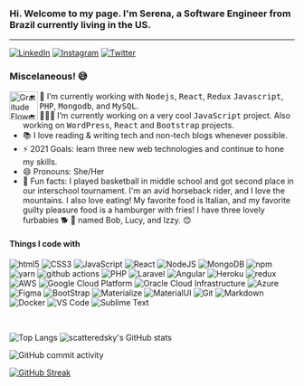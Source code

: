 ### Hi. Welcome to my page. I'm Serena, a Software Engineer from Brazil currently living in the US. 
<hr />
<p>
  <a href="https://www.linkedin.com/in/serenaterra/"><img alt="LinkedIn" src="https://img.shields.io/badge/-LinkedIn-blue?style=flat&logo=linkedin" /></a>
  <a href="https://www.instagram.com/scattered_sky/"><img alt="Instagram" src="https://img.shields.io/badge/-Instagram-blue?style=flat&logo=instagram" /></a>
  <a href="https://twitter.com/sct_sky"><img alt="Twitter" src="https://img.shields.io/badge/-Twitter-blue?style=flat&logo=twitter&logoColor=white" /></a>
</p>

### Miscelaneous! 😅
<img alt="Gratitude Flower" src="https://emojis.slackmojis.com/emojis/images/1588108758/8792/fb-thankful.png?1588108758" width="50px" height="50px" align="left" />

- 🔭 I’m currently working with <kbd>Nodejs</kbd>, <kbd>React</kbd>, <kbd>Redux</kbd> <kbd>Javascript</kbd>, <kbd>PHP</kbd>, <kbd>Mongodb</kbd>, and <kbd>MySQL</kbd>. 
- 👩🏻‍💻 I’m currently working on a very cool <kbd>JavaScript</kbd> project. Also working on <kbd>WordPress</kbd>, <kbd>React</kbd> and <kbd>Bootstrap</kbd> projects. 
- 📚 I love reading & writing tech and non-tech blogs whenever possible.
- ⚡ 2021 Goals: learn three new web technologies and continue to hone my skills.
- 😄 Pronouns: She/Her
- 🤠 Fun facts: I played basketball in middle school and got second place in our interschool tournament. I'm an avid horseback rider, and I love the mountains. I also love eating! My favorite food is Italian, and my favorite guilty pleasure food is a hamburger with fries! I have three lovely furbabies 🐕 🐾 named Bob, Lucy, and Izzy. 😊


#### Things I code with</h3>
<p>
  <img alt="html5" src="https://img.shields.io/badge/UI-HTML5%20-%23E34F26?style=for-the-badge&logo=html5&logoColor=red" />
  <img alt="CSS3" src="https://img.shields.io/badge/-CSS%20-%23335EA2?style=for-the-badge&logo=css3&logoColor=white" />
  <img alt="JavaScript" src="https://img.shields.io/badge/javascript%20-yellow?&style=for-the-badge&logo=javascript&logoColor=%23F7DF1E" />
  <img alt="React" src="https://img.shields.io/badge/Library-React%20-%2345b8d8?style=for-the-badge&logo=react&logoColor=white" />
  <img alt="NodeJS" src="https://img.shields.io/badge/js_runtime-node.js%20-brightgreen?style=for-the-badge&logo=node.js&logoColor=white"  />
  <img alt="MongoDB" src="https://img.shields.io/badge/-MongoDB-13aa52?style=for-the-badge&logo=mongodb&logoColor=white" />
  <img alt="npm" src="https://img.shields.io/badge/Pkg_Manager-NPM%20-%23CB3837?style=for-the-badge&logo=npm&logoColor=white" />
  <img alt="yarn" src="https://img.shields.io/badge/-Yarn-blue?style=for-the-badge&logo=yarn&logoColor=pink" />
  <img alt="github actions" src="https://img.shields.io/badge/-Github_Actions-2088FF?style=for-the-badge&logo=github-actions&logoColor=white" />
  <img alt="PHP" src="https://img.shields.io/badge/Programming-PHP%20-orange?style=for-the-badge&logo=php" />
  <img alt="Laravel" src="https://img.shields.io/badge/Framework-Laravel%20-%23FF2D20?style=for-the-badge&logo=laravel&logoColor=white" />
  <img alt="Angular" src="https://img.shields.io/badge/angular%20-%23DD0031?style=for-the-badge&logo=angular&logoColor=white" />
  <img alt="Heroku" src="https://img.shields.io/badge/-Heroku-430098?style=for-the-badge&logo=heroku&logoColor=white" />
  <img alt="redux" src="https://img.shields.io/badge/-Redux-764ABC?style=for-the-badge&logo=redux&logoColor=white" />
  <img alt="AWS" src="https://img.shields.io/badge/Cloud-Amazon_Web_Services-%23FF7F00?style=for-the-badge&logo=amazonaws&logoColor=orange" />
  <img alt="Google Cloud Platform" src="https://img.shields.io/badge/-Google_Cloud_Platform-1a73e8?style=for-the-badge&logo=google-cloud&logoColor=white" /> 
  <img alt="Oracle Cloud Infrastructure" src="https://img.shields.io/badge/-Oracle_Cloud_Infrastructure-%23CD0000?style=for-the-badge"/>
  <img alt="Azure" src="https://img.shields.io/badge/Azure-%230080FF?style=for-the-badge&logo=azuredevops&logoColor=white"/>
  <img alt="Figma" src="https://img.shields.io/badge/Design-Figma%20-%23F24E1E?&style=for-the-badge&logo=figma&logoColor=white"  />
  <img alt="BootStrap" src="https://img.shields.io/badge/UI-bootstrap%20-%23563D7C?&style=for-the-badge&logo=bootstrap&logoColor=white" />
  <img alt="Materialize" src="https://img.shields.io/badge/UI-Materialize-%23F5A5A8?style=for-the-badge" />
  <img alt="MaterialUI" src="https://img.shields.io/badge/material%20ui%20-%230081CB?style=for-the-badge&logo=material-ui&logoColor=white" />
  <img alt="Git" src="https://img.shields.io/badge/git%20-%23F05033?&style=for-the-badge&logo=git&logoColor=white" />
  <img alt="Markdown" src="https://img.shields.io/badge/markdown-%23000ff0?&style=for-the-badge&logo=markdown&logoColor=white" />  
  <img alt="Docker" src="https://img.shields.io/badge/-Docker-46a2f1?style=for-the-badge&logo=docker&logoColor=white" />
  <img alt="VS Code" src="https://img.shields.io/badge/-VS_Code-blueviolet?style=for-the-badge&logo=visualstudiocode&logoColor=white" />
  <img alt="Sublime Text" src="https://img.shields.io/badge/-Sublime_Text-brightgreen?style=for-the-badge&logo=sublimetext&logoColor=white" />
  <img alt="" src="" />
  <img alt="" src="" />  
  <img alt="" src="" />
  <img alt="" src="" /> 	
</p>

<p> <br /> </p>

![Top Langs](https://github-readme-stats.vercel.app/api/top-langs/?username=scatteredsky&show_icons=true&layout=demo&theme=chartreuse-dark) 
![scatteredsky's GitHub stats](https://github-readme-stats.vercel.app/api?username=scatteredsky&count_private=true&show_icons=true&theme=chartreuse-dark) 


![GitHub commit activity](https://img.shields.io/github/commit-activity/w/scatteredsky/portfolio-website?color=green&label=GH%20Commit%20Activity&style=for-the-badge)

[![GitHub Streak](https://github-readme-streak-stats.herokuapp.com?user=scatteredsky&theme=chartreuse-dark)](https://git.io/streak-stats)
